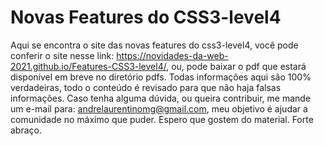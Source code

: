 # Novas Features do CSS3-level4

Aqui se encontra o site das novas features do css3-level4, você pode conferir o site nesse link: https://novidades-da-web-2021.github.io/Features-CSS3-level4/, ou, pode baixar o pdf que estará disponível em breve no diretório pdfs. Todas informações aqui são 100% verdadeiras, todo o conteúdo é revisado para que não haja falsas informações. Caso tenha alguma dúvida, ou queira contribuir, me mande um e-mail para: andrelaurentinomg@gmail.com, meu objetivo é ajudar a comunidade no máximo que puder. Espero que gostem do material. Forte abraço.
